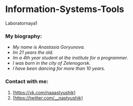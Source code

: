 # Information-Systems-Tools
Laboratornaya1
### My biography:
- *My name is Anastasia Goryunova.*
- *Im 21 years the old.*
- *Im a 4th year student at the institute for a programmer.*
- *I was born in the city of Zelenogorsk.*
- *I have been dancing for more than 10 years.*
### Сontact with me: 
1. [https://vk.com/naaastyushik]
2. [https://twitter.com/__nastyushik]
